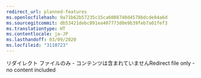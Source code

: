 ```yaml
---
redirect_url: planned-features
ms.openlocfilehash: 9a71b62b57235c15ca6008740d4578bdcde84a6d
ms.sourcegitcommit: db53421debc891ea407773d0e9b39feb7a01fef3
ms.translationtype: HT
ms.contentlocale: ja-JP
ms.lasthandoff: 03/09/2020
ms.locfileid: "3110723"
---
```

<span data-ttu-id="3f924-101">リダイレクト ファイルのみ - コンテンツは含まれていません</span><span class="sxs-lookup"><span data-stu-id="3f924-101">Redirect file only - no content included</span></span>